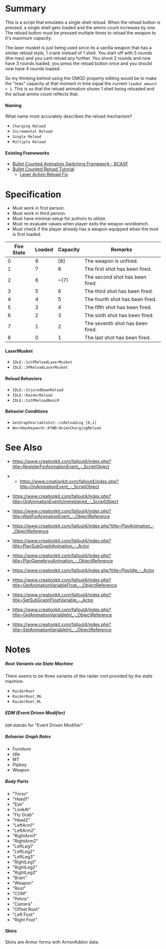 # Summary
This is a script that emulates a single shell reload.
When the reload button is pressed, a single shell gets loaded and the ammo count increases by one.
The reload button must be pressed multiple times to reload the weapon to it's maximum capacity.

The laser musket is just being used since its a vanilla weapon that has a similar reload style, 1 crank instead of 1 shell.
You start off with 5 rounds (the max) and you cant reload any further.
You shoot 2 rounds and now have 3 rounds loaded, you press the reload button once and you should now have 4 rounds loaded.

So my thinking behind using the OMOD property editing would be to make the "max" capacity at that moment in time equal the current `loaded amount + 1`.
This is so that the reload animation shows 1 shell being reloaded and the actual ammo count reflects that.

#### Naming
What name most accurately describes the reload mechanism?
* `Charging Reload`
* `Incremental Reload`
* `Single Reload`
* `Multiple Reload`

#### Existing Frameworks
* [Bullet Counted Animation Switching Framework - BCASF](https://www.nexusmods.com/fallout4/mods/20691)
* [Bullet Counted Reload Tutorial](https://www.nexusmods.com/fallout4/mods/22957)
  * [Lever Action Reload Fix](https://www.nexusmods.com/fallout4/mods/22896)

# Specification
* Must work in first person.
* Must work in third person.
* Must have minimal setup for authors to utilize.
* Must re-evaluate values when player exits the weapon workbench.
* Must check if the player already has a weapon equipped when the mod is first loaded.

| Fire State | Loaded | Capacity | Remarks                          |
|------------|--------|----------|----------------------------------|
| 0          | 8      | [8]      | The weapon is unfired.           |
| 1          | 7      | 8        | The first shot has been fired.   |
| 2          | 6      | ~(7)     | The second shot has been fired.  |
| 3          | 5      | 6        | The third shot has been fired.   |
| 4          | 4      | 5        | The fourth shot has been fired.  |
| 5          | 3      | 4        | The fifth shot has been fired.    |
| 6          | 2      | 3        | The sixth shot has been fired.   |
| 7          | 1      | 2        | The seventh shot has been fired. |
| 8          | 0      | 1        | The last shot has been fired.    |


#### LaserMusket
* `IDLE::1stPReloadLaserMusket`
* `IDLE::3PReloadLaserMusket`

#### Reload Behaviors
* `IDLE::InjuredDownReload`
* `IDLE::RaiderReload`
* `IDLE::1stPReloadNonLM`

#### Behavior Conditions
* `GetGraphVariableInt::isReloading [0,1]`
* `WornHasKeyword::KYWD:AnimsChargingReload`

# See Also
* https://www.creationkit.com/fallout4/index.php?title=RegisterForAnimationEvent_-_ScriptObject
* * https://www.creationkit.com/fallout4/index.php?title=OnAnimationEvent_-_ScriptObject
* https://www.creationkit.com/fallout4/index.php?title=OnAnimationEventUnregistered_-_ScriptObject
* https://www.creationkit.com/fallout4/index.php?title=WaitForAnimationEvent_-_ObjectReference


* https://www.creationkit.com/fallout4/index.php?title=PlayAnimation_-_ObjectReference
* https://www.creationkit.com/fallout4/index.php?title=PlaySubGraphAnimation_-_Actor
* https://www.creationkit.com/fallout4/index.php?title=PlayGamebryoAnimation_-_ObjectReference
* https://www.creationkit.com/fallout4/index.php?title=PlayIdle_-_Actor


* https://www.creationkit.com/fallout4/index.php?title=GetAnimationVariableFloat_-_ObjectReference
* https://www.creationkit.com/fallout4/index.php?title=SetSubGraphFloatVariable_-_Actor
* https://www.creationkit.com/fallout4/index.php?title=GetAnimationVariableInt_-_ObjectReference
* https://www.creationkit.com/fallout4/index.php?title=SetAnimationVariableInt_-_ObjectReference



# Notes

##### Root Variants via State Machine
There seems to be three variants of the raider root provided by the state machine.
* `RaiderRoot`
* `RaiderRoot_MG`
* `RaiderRoot_ML`


##### EDM (Event Driven Modifier)
`EDM` stands for "Event Driven Modifier"


##### Behavior Graph Roles
* Furniture
* Idle
* MT
* Pipboy
* Weapon

##### Body Parts
* "Torso"
* "Head1"
* "Eye"
* "LookAt"
* "Fly Grab"
* "Head2"
* "LeftArm1"
* "LeftArm2"
* "RightArm1"
* "RightArm2"
* "LeftLeg1"
* "LeftLeg2"
* "LeftLeg3"
* "RightLeg1"
* "RightLeg2"
* "RightLeg3"
* "Brain"
* "Weapon"
* "Root"
* "COM"
* "Pelvis"
* "Camera"
* "Offset Root"
* "Left Foot"
* "Right Foot"

#### Skins
Skins are Armor forms with ArmorAddon data.

